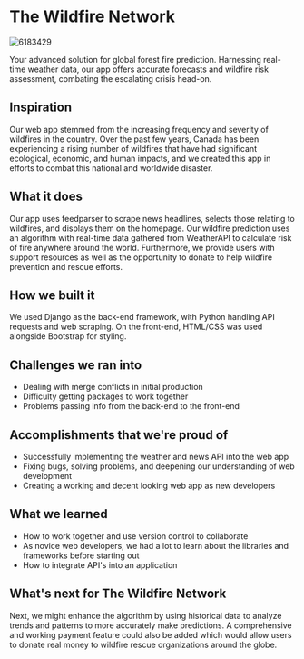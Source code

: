 # The Wildfire Network

![6183429](https://github.com/wang-owen/TheWildfireNetwork/assets/69203168/22a007d6-d469-4b7c-bbc2-75e4c484e0f6)

Your advanced solution for global forest fire prediction. Harnessing real-time weather data, our app offers accurate forecasts and wildfire risk assessment, combating the escalating crisis head-on.

## Inspiration
Our web app stemmed from the increasing frequency and severity of wildfires in the country. Over the past few years, Canada has been experiencing a rising number of wildfires that have had significant ecological, economic, and human impacts, and we created this app in efforts to combat this national and worldwide disaster.

## What it does
Our app uses feedparser to scrape news headlines, selects those relating to wildfires, and displays them on the homepage. Our wildfire prediction uses an algorithm with real-time data gathered from WeatherAPI to calculate risk of fire anywhere around the world. Furthermore, we provide users with support resources as well as the opportunity to donate to help wildfire prevention and rescue efforts.

## How we built it
We used Django as the back-end framework, with Python handling API requests and web scraping. On the front-end, HTML/CSS was used alongside Bootstrap for styling.

## Challenges we ran into
- Dealing with merge conflicts in initial production
- Difficulty getting packages to work together
- Problems passing info from the back-end to the front-end

## Accomplishments that we're proud of
- Successfully implementing the weather and news API into the web app
- Fixing bugs, solving problems, and deepening our understanding of web development
- Creating a working and decent looking web app as new developers

## What we learned
- How to work together and use version control to collaborate
- As novice web developers, we had a lot to learn about the libraries and frameworks before starting out
- How to integrate API's into an application

## What's next for The Wildfire Network
Next, we might enhance the algorithm by using historical data to analyze trends and patterns to more accurately make predictions. A comprehensive and working payment feature could also be added which would allow users to donate real money to wildfire rescue organizations around the globe.
